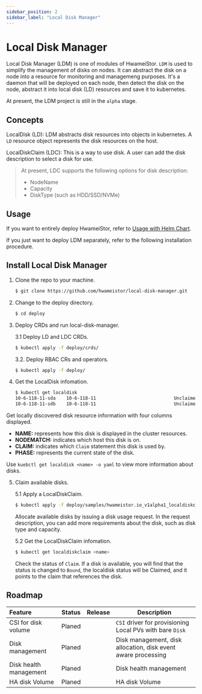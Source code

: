 ```yaml
---
sidebar_position: 2
sidebar_label: "Local Disk Manager"
---
```


# Local Disk Manager

Local Disk Manager (LDM) is one of modules of HwameiStor. `LDM` is used to simplify the management of disks on nodes. It can abstract the disk on a node into a resource for monitoring and managemeng purposes. It's a daemon that will be deployed on each node, then detect the disk on the node, abstract it into local disk (LD) resources and save it to kubernetes.

At present, the LDM project is still in the `alpha` stage.

## Concepts

LocalDisk (LD): LDM abstracts disk resources into objects in kubernetes. A `LD` resource object represents the disk resources on the host.

LocalDiskClaim (LDC): This is a way to use disk. A user can add the disk description to select a disk for use.

> At present, LDC supports the following options for disk description:
> 
> - NodeName
> - Capacity
> - DiskType (such as HDD/SSD/NVMe)

## Usage

If you want to entirely deploy HwameiStor, refer to [Usage with Helm Chart](../01.installation/01.helm-chart.md).

If you just want to deploy LDM separately, refer to the following installation procedure.

## Install Local Disk Manager

1. Clone the repo to your machine.

    ```bash
    $ git clone https://github.com/hwameistor/local-disk-manager.git
    ```

2. Change to the deploy directory.

    ```bash
    $ cd deploy
    ```

3. Deploy CRDs and run local-disk-manager.

    3.1 Deploy LD and LDC CRDs.

    ```bash
    $ kubectl apply -f deploy/crds/
    ```

    3.2. Deploy RBAC CRs and operators.

    ```bash
    $ kubectl apply -f deploy/
    ```

4. Get the LocalDisk infomation.

    ```bash
    $ kubectl get localdisk
    10-6-118-11-sda    10-6-118-11                             Unclaimed
    10-6-118-11-sdb    10-6-118-11                             Unclaimed
    ```

Get locally discovered disk resource information with four columns displayed.

- **NAME:** represents how this disk is displayed in the cluster resources.
- **NODEMATCH:** indicates which host this disk is on.
- **CLAIM:** indicates which `Claim` statement this disk is used by.
- **PHASE:** represents the current state of the disk.

Use `kuebctl get localdisk <name> -o yaml` to view more information about disks.

5. Claim available disks.

    5.1 Apply a LocalDiskClaim.

    ```bash
    $ kubectl apply -f deploy/samples/hwameistor.io_v1alpha1_localdiskclaim_cr.yaml
    ```

    Allocate available disks by issuing a disk usage request. In the request description, you can add more requirements about the disk, such as disk type and capacity.

    5.2 Get the LocalDiskClaim infomation.

    ```bash
    $ kubectl get localdiskclaim <name>
    ```

    Check the status of `Claim`. If a disk is available, you will find that the status is changed to `Bound`, the localdisk status will be Claimed, and it points to the claim that references the disk.

## Roadmap

| Feature| Status| Release| Description
|:----------|----------|----------|----------
| CSI for disk volume| Planed| | `CSI` driver for provisioning Local PVs with bare `Disk`
| Disk management| Planed| | Disk management, disk allocation, disk event aware processing
| Disk health management| Planed| | Disk health management
| HA disk Volume| Planed| | HA disk Volume
